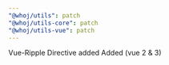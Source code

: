 ```yaml
---
"@whoj/utils": patch
"@whoj/utils-core": patch
"@whoj/utils-vue": patch
---
```


Vue-Ripple Directive added Added (vue 2 & 3)
